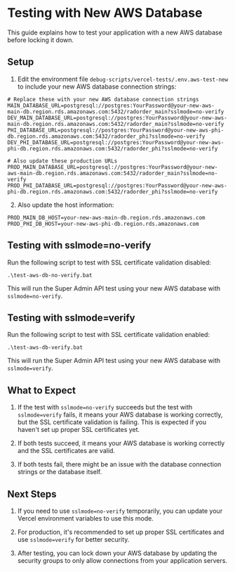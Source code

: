 # Testing with New AWS Database

This guide explains how to test your application with a new AWS database before locking it down.

## Setup

1. Edit the environment file `debug-scripts/vercel-tests/.env.aws-test-new` to include your new AWS database connection strings:

```
# Replace these with your new AWS database connection strings
MAIN_DATABASE_URL=postgresql://postgres:YourPassword@your-new-aws-main-db.region.rds.amazonaws.com:5432/radorder_main?sslmode=no-verify
DEV_MAIN_DATABASE_URL=postgresql://postgres:YourPassword@your-new-aws-main-db.region.rds.amazonaws.com:5432/radorder_main?sslmode=no-verify
PHI_DATABASE_URL=postgresql://postgres:YourPassword@your-new-aws-phi-db.region.rds.amazonaws.com:5432/radorder_phi?sslmode=no-verify
DEV_PHI_DATABASE_URL=postgresql://postgres:YourPassword@your-new-aws-phi-db.region.rds.amazonaws.com:5432/radorder_phi?sslmode=no-verify

# Also update these production URLs
PROD_MAIN_DATABASE_URL=postgresql://postgres:YourPassword@your-new-aws-main-db.region.rds.amazonaws.com:5432/radorder_main?sslmode=no-verify
PROD_PHI_DATABASE_URL=postgresql://postgres:YourPassword@your-new-aws-phi-db.region.rds.amazonaws.com:5432/radorder_phi?sslmode=no-verify
```

2. Also update the host information:

```
PROD_MAIN_DB_HOST=your-new-aws-main-db.region.rds.amazonaws.com
PROD_PHI_DB_HOST=your-new-aws-phi-db.region.rds.amazonaws.com
```

## Testing with sslmode=no-verify

Run the following script to test with SSL certificate validation disabled:

```
.\test-aws-db-no-verify.bat
```

This will run the Super Admin API test using your new AWS database with `sslmode=no-verify`.

## Testing with sslmode=verify

Run the following script to test with SSL certificate validation enabled:

```
.\test-aws-db-verify.bat
```

This will run the Super Admin API test using your new AWS database with `sslmode=verify`.

## What to Expect

1. If the test with `sslmode=no-verify` succeeds but the test with `sslmode=verify` fails, it means your AWS database is working correctly, but the SSL certificate validation is failing. This is expected if you haven't set up proper SSL certificates yet.

2. If both tests succeed, it means your AWS database is working correctly and the SSL certificates are valid.

3. If both tests fail, there might be an issue with the database connection strings or the database itself.

## Next Steps

1. If you need to use `sslmode=no-verify` temporarily, you can update your Vercel environment variables to use this mode.

2. For production, it's recommended to set up proper SSL certificates and use `sslmode=verify` for better security.

3. After testing, you can lock down your AWS database by updating the security groups to only allow connections from your application servers.